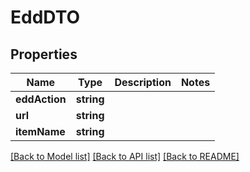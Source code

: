 # EddDTO

## Properties
Name | Type | Description | Notes
------------ | ------------- | ------------- | -------------
**eddAction** | **string** |  | 
**url** | **string** |  | 
**itemName** | **string** |  | 

[[Back to Model list]](../../README.md#documentation-for-models) [[Back to API list]](../../README.md#documentation-for-api-endpoints) [[Back to README]](../../README.md)

